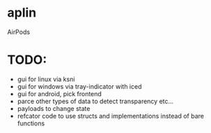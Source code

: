 # aplin
AirPods

# TODO:
* gui for linux via ksni
* gui for windows via tray-indicator with iced
* gui for android, pick frontend
* parce other types of data to detect transparency etc...
* payloads to change state
* refcator code to use structs and implementations instead of bare functions

